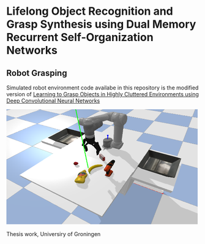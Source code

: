 # Lifelong Object Recognition and Grasp Synthesis using Dual Memory Recurrent Self-Organization Networks

## Robot Grasping 

Simulated robot environment code availabe in this repository is the modified version of [Learning to Grasp Objects in Highly Cluttered Environments using Deep Convolutional Neural Networks](https://github.com/JeroenOudeVrielink/ur5-robotic-grasping)

<img src="simulated_env.png" width="500" height="300">

Thesis work, Universiry of Groningen
